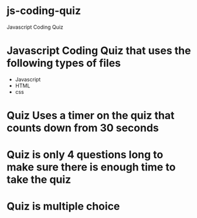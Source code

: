 # js-coding-quiz
Javascript Coding Quiz 

# Javascript Coding Quiz that uses the following types of files
- Javascript
- HTML
- css

# Quiz Uses a timer on the quiz that counts down from 30 seconds

# Quiz is only 4 questions long to make sure there is enough time to take the quiz 

# Quiz is multiple choice 